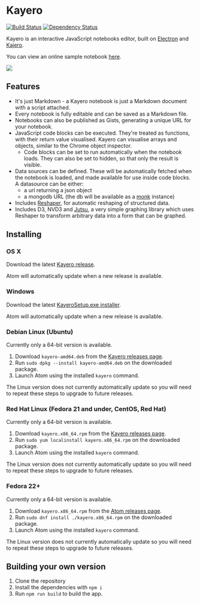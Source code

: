# Kayero

[![Build Status](https://travis-ci.org/mathieudutour/kayero.svg?branch=master)](https://travis-ci.org/mathieudutour/kayero)
[![Dependency Status](https://david-dm.org/mathieudutour/kayero.svg)](https://david-dm.org/mathieudutour/kayero)

Kayero is an interactive JavaScript notebooks editor, built on [Electron](https://github.com/atom/electron) and [Kajero](https://github.com/JoelOtter/kajero).

You can view an online sample notebook [here](http://www.joelotter.com/kajero).

![](https://raw.githubusercontent.com/mathieudutour/kayero/master/doc/screenshot.png)

## Features

- It's just Markdown - a Kayero notebook is just a Markdown document with a script attached.
- Every notebook is fully editable and can be saved as a Markdown file.
- Notebooks can also be published as Gists, generating a unique URL for your notebook.
- JavaScript code blocks can be executed. They're treated as functions, with their return value visualised. Kayero can visualise arrays and objects, similar to the Chrome object inspector.
    - Code blocks can be set to run automatically when the notebook loads. They can also be set to hidden, so that only the result is visible.
- Data sources can be defined. These will be automatically fetched when the notebook is loaded, and made available for use inside code blocks. A datasource can be either:
    - a url returning a json object
    - a mongodb URL (the db will be available as a [monk](https://github.com/Automattic/monk) instance)
- Includes [Reshaper](https://github.com/JoelOtter/reshaper), for automatic reshaping of structured data.
- Includes D3, NVD3 and [Jutsu](https://github.com/JoelOtter/jutsu), a very simple graphing library which uses Reshaper to transform arbitrary data into a form that can be graphed.


## Installing

### OS X

Download the latest [Kayero release](https://github.com/mathieudutour/kayero/releases/latest).

Atom will automatically update when a new release is available.

### Windows

Download the latest [KayeroSetup.exe installer](https://github.com/mathieudutour/kayero/releases/latest).

Atom will automatically update when a new release is available.

### Debian Linux (Ubuntu)

Currently only a 64-bit version is available.

1. Download `kayero-amd64.deb` from the [Kayero releases page](https://github.com/mathieudutour/kayero/releases/latest).
2. Run `sudo dpkg --install kayero-amd64.deb` on the downloaded package.
3. Launch Atom using the installed `kayero` command.

The Linux version does not currently automatically update so you will need to
repeat these steps to upgrade to future releases.

### Red Hat Linux (Fedora 21 and under, CentOS, Red Hat)

Currently only a 64-bit version is available.

1. Download `kayero.x86_64.rpm` from the [Kayero releases page](https://github.com/mathieudutour/kayero/releases/latest).
2. Run `sudo yum localinstall kayero.x86_64.rpm` on the downloaded package.
3. Launch Atom using the installed `kayero` command.

The Linux version does not currently automatically update so you will need to
repeat these steps to upgrade to future releases.

### Fedora 22+

Currently only a 64-bit version is available.

1. Download `kayero.x86_64.rpm` from the [Atom releases page](https://github.com/mathieudutour/kayero/releases/latest).
2. Run `sudo dnf install ./kayero.x86_64.rpm` on the downloaded package.
3. Launch Atom using the installed `kayero` command.

The Linux version does not currently automatically update so you will need to
repeat these steps to upgrade to future releases.

## Building your own version

1. Clone the repository
2. Install the dependencies with `npm i`
2. Run `npm run build` to build the app.
